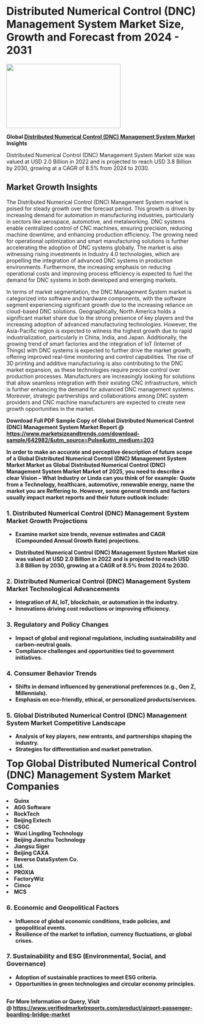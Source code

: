 <H1>Distributed Numerical Control (DNC) Management System Market Size, Growth and Forecast from 2024 - 2031</H1><img class="aligncenter size-medium wp-image-584254" src="https://thirdeyenews.in/wp-content/uploads/2024/09/Global-Market-Research-300x168.jpeg" alt="" width="300" height="168" /><p><strong>Global&nbsp;<a href="https://www.marketsizeandtrends.com/download-sample/642982/&amp;utm_source=Pulse&amp;utm_medium=203">Distributed Numerical Control (DNC) Management System Market</a> Insights</strong></p><p>Distributed Numerical Control (DNC) Management System Market size was valued at USD 2.0 Billion in 2022 and is projected to reach USD 3.8 Billion by 2030, growing at a CAGR of 8.5% from 2024 to 2030.</p><p><h2>Market Growth Insights</h2> <p>The Distributed Numerical Control (DNC) Management System market is poised for steady growth over the forecast period. This growth is driven by increasing demand for automation in manufacturing industries, particularly in sectors like aerospace, automotive, and metalworking. DNC systems enable centralized control of CNC machines, ensuring precision, reducing machine downtime, and enhancing production efficiency. The growing need for operational optimization and smart manufacturing solutions is further accelerating the adoption of DNC systems globally. The market is also witnessing rising investments in Industry 4.0 technologies, which are propelling the integration of advanced DNC systems in production environments. Furthermore, the increasing emphasis on reducing operational costs and improving process efficiency is expected to fuel the demand for DNC systems in both developed and emerging markets.</p> <p><strong></strong></p> <p>In terms of market segmentation, the DNC Management System market is categorized into software and hardware components, with the software segment experiencing significant growth due to the increasing reliance on cloud-based DNC solutions. Geographically, North America holds a significant market share due to the strong presence of key players and the increasing adoption of advanced manufacturing technologies. However, the Asia-Pacific region is expected to witness the highest growth due to rapid industrialization, particularly in China, India, and Japan. Additionally, the growing trend of smart factories and the integration of IoT (Internet of Things) with DNC systems is expected to further drive the market growth, offering improved real-time monitoring and control capabilities. The rise of 3D printing and additive manufacturing is also contributing to the DNC market expansion, as these technologies require precise control over production processes. Manufacturers are increasingly looking for solutions that allow seamless integration with their existing CNC infrastructure, which is further enhancing the demand for advanced DNC management systems. Moreover, strategic partnerships and collaborations among DNC system providers and CNC machine manufacturers are expected to create new growth opportunities in the market. <p><strong></p><p><span class=""><strong>Download Full PDF Sample Copy of Global Distributed Numerical Control (DNC) Management System Market Report</strong> @ <a href="https://www.marketsizeandtrends.com/download-sample/642982/&amp;utm_source=Pulse&amp;utm_medium=203" target="_blank">https://www.marketsizeandtrends.com/download-sample/642982/&amp;utm_source=Pulse&amp;utm_medium=203</a></span></p><p>In order to make an accurate and perceptive description of future scope of a Global&nbsp;Distributed Numerical Control (DNC) Management System Market Market as Global&nbsp;Distributed Numerical Control (DNC) Management System Market Market of 2025, you need to describe a clear Vision &ndash; What Industry or Linda can you think of for example: Quote from a Technology, healthcare, automotive, renewable energy, name the market you are Reffering to. However, some general trends and factors usually impact market reports and their future outlook include:</p><h3>1.&nbsp;<strong>Distributed Numerical Control (DNC) Management System Market Growth Projections</strong></h3><ul><li>Examine market size trends, revenue estimates and CAGR (Compounded Annual Growth Rate) projections.</li><li><p>Distributed Numerical Control (DNC) Management System Market size was valued at USD 2.0 Billion in 2022 and is projected to reach USD 3.8 Billion by 2030, growing at a CAGR of 8.5% from 2024 to 2030.</p></li></ul><h3>2.&nbsp;<strong>Distributed Numerical Control (DNC) Management System Market Technological Advancements</strong></h3><ul><li>Integration of AI, IoT, blockchain, or automation in the industry.</li><li>Innovations driving cost reductions or improving efficiency.</li></ul><h3>3.&nbsp;<strong>Regulatory and Policy Changes</strong></h3><ul><li>Impact of global and regional regulations, including sustainability and carbon-neutral goals.</li><li>Compliance challenges and opportunities tied to government initiatives.</li></ul><h3>4.&nbsp;<strong>Consumer Behavior Trends</strong></h3><ul><li>Shifts in demand influenced by generational preferences (e.g., Gen Z, Millennials).</li><li>Emphasis on eco-friendly, ethical, or personalized products/services.</li></ul><h3>5.&nbsp;<strong>Global Distributed Numerical Control (DNC) Management System Market Competitive Landscape</strong></h3><ul><li>Analysis of key players, new entrants, and partnerships shaping the industry.</li><li>Strategies for differentiation and market penetration.</li></ul><p data-pm-slice="1 1 []"><span style="color: inherit; font-family: inherit; font-size: 25px;">Top Global Distributed Numerical Control (DNC) Management System Market Companies</span></p><div class="" data-test-id=""><p><li>Quinx</li><li> AGG Software</li><li> RockTech</li><li> Beijing Extech</li><li> CSGC</li><li> Wuxi Lingding Technology</li><li> Beijing Jianzhu Technology</li><li> Jiangsu Siger</li><li> Beijing CAXA</li><li> Reverse DataSystem Co.</li><li> Ltd.</li><li> PROXIA</li><li> FactoryWiz</li><li> Cimco</li><li> MCS</li></p></div><h3>6.&nbsp;<strong>Economic and Geopolitical Factors</strong></h3><ul><li>Influence of global economic conditions, trade policies, and geopolitical events.</li><li>Resilience of the market to inflation, currency fluctuations, or global crises.</li></ul><h3>7.&nbsp;<strong>Sustainability and ESG (Environmental, Social, and Governance)</strong></h3><ul><li>Adoption of sustainable practices to meet ESG criteria.</li><li>Opportunities in green technologies and circular economy principles.</li></ul><h2><strong style="font-size: 14px;">For More Information or Query, Visit @&nbsp;</strong><a style="background-color: #ffffff; font-size: 14px;" href="https://www.marketsizeandtrends.com/report/distributed-numerical-control-dnc-management-system-market/" target="_blank">https://www.verifiedmarketreports.com/product/airport-passenger-boarding-bridge-market</a></h2>
